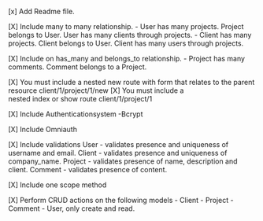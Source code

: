 [x] Add Readme file.

[X] Include many to many relationship.
    - User has many projects.  Project belongs to User.  User has many clients through projects.
    - Client has many projects.  Client belongs to User.  Client has many users through projects.

[X] Include on has_many and belongs_to relationship.
    - Project has many comments.  Comment belongs to a Project.

[X] You must include a nested new route with form that relates to the parent resource
  client/1/project/1/new
[X] You must include a nested index or show route
  client/1/project/1

[X] Include Authenticationsystem
    -Bcrypt

[X] Include Omniauth

[X] Include validations
    User - validates presence and uniqueness of username and email.
    Client - validates presence and uniqueness of company_name.
    Project - validates presence of name, description and client.
    Comment - validates presence of content.

[X] Include one scope method

[X] Perform CRUD actions on the following models
    - Client
    - Project
    - Comment
    - User, only create and read.
